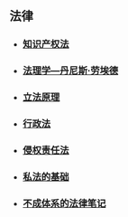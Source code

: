 ## 法律

- ### [知识产权法](./知识产权法/) 

- ### [法理学—丹尼斯·劳埃德](./法理学.html) 
- ### [立法原理](./立法原理/) 
- ### [行政法](./行政法/) 
- ### [侵权责任法](./侵权责任法/) 
- ### [私法的基础](./私法的基础/) 
- ### [不成体系的法律笔记](./关于法律的一些讨论/)
